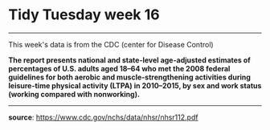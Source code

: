 # Tidy Tuesday week 16

---

This week's data is from the CDC (center for Disease Control)


__The report presents national and state-level age-adjusted estimates of percentages of U.S. adults aged 18–64 who met the 2008 federal guidelines for both aerobic and muscle-strengthening activities during leisure-time physical activity (LTPA) in 2010–2015, by sex and work status (working compared with nonworking).__

---

__source__: https://www.cdc.gov/nchs/data/nhsr/nhsr112.pdf
